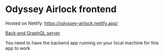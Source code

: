 # Odyssey Airlock frontend

Hosted on Netlify: https://odyssey-airlock.netlify.app/

[Back-end GraphQL server](https://github.com/apollographql-education/airlock-managed-gateway)

You need to have the backend app running on your local machine for this app to work
